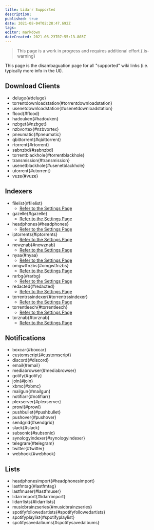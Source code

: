 ```yaml
---
title: Lidarr Supported
description: 
published: true
date: 2021-08-04T02:28:47.692Z
tags: 
editor: markdown
dateCreated: 2021-06-23T07:55:13.803Z
---
```


> This page is a work in progress and requires additional effort.{.is-warning}

This page is the disambaguation page for all "supported" wiki links (i.e. typically more info in the UI).

## Download Clients

- deluge{#deluge}
- torrentdownloadstation{#torrentdownloadstation}
- usenetdownloadstation{#usenetdownloadstation}
- flood{#flood}
- hadouken{#hadouken}
- nzbget{#nzbget}
- nzbvortex{#nzbvortex}
- pneumatic{#pneumatic}
- qbittorrent{#qbittorrent}
- rtorrent{#rtorrent}
- sabnzbd{#sabnzbd}
- torrentblackhole{#torrentblackhole}
- transmission{#transmission}
- usenetblackhole{#usenetblackhole}
- utorrent{#utorrent}
- vuze{#vuze}

## Indexers

- filelist{#filelist}
  - [Refer to the Settings Page](/lidarr/settings#indexer-settings)
- gazelle{#gazelle}
  - [Refer to the Settings Page](/lidarr/settings#indexer-settings)
- headphones{#headphones}
  - [Refer to the Settings Page](/lidarr/settings#indexer-settings)
- iptorrents{#iptorrents}
  - [Refer to the Settings Page](/lidarr/settings#indexer-settings)
- newznab{#newznab}
  - [Refer to the Settings Page](/lidarr/settings#indexer-settings)
- nyaa{#nyaa}
  - [Refer to the Settings Page](/lidarr/settings#indexer-settings)
- omgwtfnzbs{#omgwtfnzbs}
  - [Refer to the Settings Page](/lidarr/settings#indexer-settings)
- rarbg{#rarbg}
  - [Refer to the Settings Page](/lidarr/settings#indexer-settings)
- redacted{#redacted}
  - [Refer to the Settings Page](/lidarr/settings#indexer-settings)
- torrentrssindexer{#torrentrssindexer}
  - [Refer to the Settings Page](/lidarr/settings#indexer-settings)
- torrentleech{#torrentleech}
  - [Refer to the Settings Page](/lidarr/settings#indexer-settings)
- torznab{#torznab}
  - [Refer to the Settings Page](/lidarr/settings#indexer-settings)

## Notifications

- boxcar{#boxcar}
- customscript{#customscript}
- discord{#discord}
- email{#email}
- mediabrowser{#mediabrowser}
- gotify{#gotify}
- join{#join}
- xbmc{#xbmc}
- mailgun{#mailgun}
- notifiarr{#notifiarr}
- plexserver{#plexserver}
- prowl{#prowl}
- pushbullet{#pushbullet}
- pushover{#pushover}
- sendgrid{#sendgrid}
- slack{#slack}
- subsonic{#subsonic}
- synologyindexer{#synologyindexer}
- telegram{#telegram}
- twitter{#twitter}
- webhook{#webhook}

## Lists

- headphonesimport{#headphonesimport}
- lastfmtag{#lastfmtag}
- lastfmuser{#lastfmuser}
- lidarrimport{#lidarrimport}
- lidarrlists{#lidarrlists}
- musicbrainzseries{#musicbrainzseries}
- spotifyfollowedartists{#spotifyfollowedartists}
- spotifyplaylist{#spotifyplaylist}
- spotifysavedalbums{#spotifysavedalbums}
